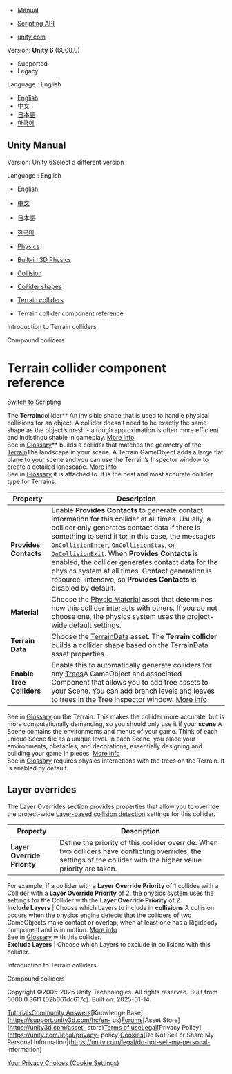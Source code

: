 [](https://docs.unity3d.com)

  * [Manual](../Manual/index.html)
  * [Scripting API](../ScriptReference/index.html)

  * [unity.com](https://unity.com/)

Version: **Unity 6** (6000.0)

  * Supported
  * Legacy

Language : English

  * [English](/Manual/class-TerrainCollider.html)
  * [中文](/cn/current/Manual/class-TerrainCollider.html)
  * [日本語](/ja/current/Manual/class-TerrainCollider.html)
  * [한국어](/kr/current/Manual/class-TerrainCollider.html)

[](https://docs.unity3d.com)

## Unity Manual

Version: Unity 6Select a different version

Language : English

  * [English](/Manual/class-TerrainCollider.html)
  * [中文](/cn/current/Manual/class-TerrainCollider.html)
  * [日本語](/ja/current/Manual/class-TerrainCollider.html)
  * [한국어](/kr/current/Manual/class-TerrainCollider.html)

  * [Physics](PhysicsSection.html)
  * [Built-in 3D Physics](PhysicsOverview.html)
  * [Collision](collision-section.html)
  * [Collider shapes](collider-shapes.html)
  * [Terrain colliders](terrain-colliders.html)
  * Terrain collider component reference

[](terrain-colliders-introduction.html)

Introduction to Terrain colliders

[](compound-colliders.html)

Compound colliders

# Terrain collider component reference

[Switch to Scripting](../ScriptReference/TerrainCollider.html "Go to
TerrainCollider page in the Scripting Reference")

The **Terrain**collider** An invisible shape that is used to handle physical
collisions for an object. A collider doesn’t need to be exactly the same shape
as the object’s mesh - a rough approximation is often more efficient and
indistinguishable in gameplay. [More info](CollidersOverview.html)  
See in [Glossary](Glossary.html#Collider)** builds a collider that matches the
geometry of the [Terrain](script-Terrain.html)The landscape in your scene. A
Terrain GameObject adds a large flat plane to your scene and you can use the
Terrain’s Inspector window to create a detailed landscape. [More
info](terrain-UsingTerrains.html)  
See in [Glossary](Glossary.html#Terrain) it is attached to. It is the best and
most accurate collider type for Terrains.

**Property** | **Description**  
---|---  
**Provides Contacts** | Enable **Provides Contacts** to generate contact information for this collider at all times. Usually, a collider only generates contact data if there is something to send it to; in this case, the messages [`OnCollisionEnter`](../ScriptReference/Collider.OnCollisionEnter.html), [`OnCollisionStay`](../ScriptReference/Collider.OnCollisionStay.html), or [`OnCollisionExit`](../ScriptReference/Collider.OnCollisionExit.html). When **Provides Contacts** is enabled, the collider generates contact data for the physics system at all times. Contact generation is resource-intensive, so **Provides Contacts** is disabled by default.  
**Material** | Choose the [Physic Material](class-PhysicsMaterial.html) asset that determines how this collider interacts with others. If you do not choose one, the physics system uses the project-wide default settings.  
**Terrain Data** | Choose the [TerrainData](../ScriptReference/TerrainData.html) asset. The **Terrain collider** builds a collider shape based on the TerrainData asset properties.  
**Enable Tree Colliders** | Enable this to automatically generate colliders for any [Trees](terrain-Trees.html)A GameObject and associated Component that allows you to add tree assets to your Scene. You can add branch levels and leaves to trees in the Tree Inspector window. [More info](class-Tree.html)  
See in [Glossary](Glossary.html#Tree) on the Terrain. This makes the collider
more accurate, but is more computationally demanding, so you should only use
it if your **scene** A Scene contains the environments and menus of your game.
Think of each unique Scene file as a unique level. In each Scene, you place
your environments, obstacles, and decorations, essentially designing and
building your game in pieces. [More info](CreatingScenes.html)  
See in [Glossary](Glossary.html#Scene) requires physics interactions with the
trees on the Terrain. It is enabled by default.  
  
## Layer overrides

The Layer Overrides section provides properties that allow you to override the
project-wide [Layer-based collision detection](LayerBasedCollision.html)
settings for this collider.

**Property** | **Description**  
---|---  
**Layer Override Priority** | Define the priority of this collider override. When two colliders have conflicting overrides, the settings of the collider with the higher value priority are taken.   
For example, if a collider with a **Layer Override Priority** of 1 collides
with a Collider with a **Layer Override Priority** of 2, the physics system
uses the settings for the Collider with the **Layer Override Priority** of 2.  
**Include Layers** | Choose which Layers to include in **collisions** A collision occurs when the physics engine detects that the colliders of two GameObjects make contact or overlap, when at least one has a Rigidbody component and is in motion. [More info](CollidersOverview.html)  
See in [Glossary](Glossary.html#Collision) with this collider.  
**Exclude Layers** | Choose which Layers to exclude in collisions with this collider.  
  
[](terrain-colliders-introduction.html)

Introduction to Terrain colliders

[](compound-colliders.html)

Compound colliders

Copyright ©2005-2025 Unity Technologies. All rights reserved. Built from
6000.0.36f1 (02b661dc617c). Built on: 2025-01-14.

[Tutorials](https://learn.unity.com/)[Community
Answers](https://answers.unity3d.com)[Knowledge
Base](https://support.unity3d.com/hc/en-
us)[Forums](https://forum.unity3d.com)[Asset Store](https://unity3d.com/asset-
store)[Terms of
use](https://docs.unity3d.com/Manual/TermsOfUse.html)[Legal](https://unity.com/legal)[Privacy
Policy](https://unity.com/legal/privacy-
policy)[Cookies](https://unity.com/legal/cookie-policy)[Do Not Sell or Share
My Personal Information](https://unity.com/legal/do-not-sell-my-personal-
information)

[Your Privacy Choices (Cookie Settings)](javascript:void\(0\);)

